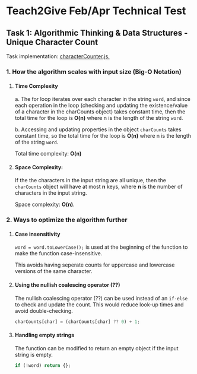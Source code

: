 # Teach2Give Feb/Apr Technical Test

## Task 1: Algorithmic Thinking & Data Structures - Unique Character Count

Task implementation: [characterCounter.js.](./task1-algorithmic-thinking/characterCount.js)

### 1. How the algorithm scales with input size (Big-O Notation)

1. #### Time Complexity
    a. The for loop iterates over each character in the string `word`, and since each operation in the loop (checking and updating the existence/value of a character in the charCounts object) takes constant time, then the total time for the loop is **O(n)** where n is the length of the string `word`.

    b. Accessing and updating properties in the object `charCounts` takes constant time, so the total time for the loop is **O(n)** where n is the length of the string `word`.

    Total time complexity: **O(n)**

2. #### Space Complexity:
    If the the characters in the input string are all unique, then the `charCounts` object will  have at most **n** keys, where **n** is the number of characters in the input string. 
    
    Space complexity: **O(n)**.

### 2. Ways to optimize the algorithm further
1. #### Case insensitivity
    `word = word.toLowerCase();` is used at the beginning of the function to make the function case-insensitive.

    This avoids having seperate counts for uppercase and lowercase versions of the same character.

2. #### Using the nullish coalescing operator (??)
    The nullish coalescing operator (??) can be used instead of an `if-else` to check and update the count. This would reduce look-up times and avoid double-checking.

    ```javascript
    charCounts[char] = (charCounts[char] ?? 0) + 1;
    ```
3. #### Handling empty strings
    The function can be modified to return an empty object if the input string is empty.

    ```javascript
    if (!word) return {};
    ```